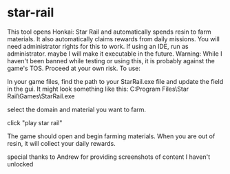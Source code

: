 ﻿# star-rail

This tool opens Honkai: Star Rail and automatically spends resin to farm materials. It also automatically claims rewards from daily missions. 
You will need administrator rights for this to work. If using an IDE, run as administrator. maybe I will make it executable in the future.
Warning: While I haven't been banned while testing or using this, it is probably against the game's TOS. Proceed at your own risk.
To use:

In your game files, find the path to your StarRail.exe file and update the field in the gui. It might look something like this: C:Program Files\Star Rail\Games\StarRail.exe

select the domain and material you want to farm. 

click "play star rail"

The game should open and begin farming materials. When you are out of resin, it will collect your daily rewards.

special thanks to Andrew for providing screenshots of content I haven't unlocked
